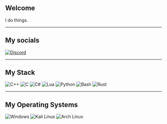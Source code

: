 ## Welcome

I do things.

---

## My socials

[![Discord](https://img.shields.io/badge/Discord%20-%40kyroware-7289DA?logo=discord&logoColor=white&style=flat)](https://discord.com/users/923300955552874526)

---

## My Stack
![C++](https://img.shields.io/badge/C++-%2300599C.svg?logo=c%2B%2B&logoColor=white) ![C](https://img.shields.io/badge/C-00599C?logo=c&logoColor=white) ![C#](https://custom-icon-badges.demolab.com/badge/C%23-%23239120.svg?logo=cshrp&logoColor=white) ![Lua](https://img.shields.io/badge/Lua-%232C2D72.svg?logo=lua&logoColor=white) ![Python](https://img.shields.io/badge/Python-3776AB?logo=python&logoColor=fff) ![Bash](https://img.shields.io/badge/Bash-4EAA25?logo=gnubash&logoColor=fff) ![Rust](https://img.shields.io/badge/Rust-%23000000.svg?e&logo=rust&logoColor=white) 

---
## My Operating Systems
![Windows](https://custom-icon-badges.demolab.com/badge/Windows-0078D6?logo=windows11&logoColor=white) ![Kali Linux](https://img.shields.io/badge/Kali%20Linux-557C94?logo=kalilinux&logoColor=fff) ![Arch Linux](https://img.shields.io/badge/Arch%20Linux-1793D1?logo=arch-linux&logoColor=fff)
